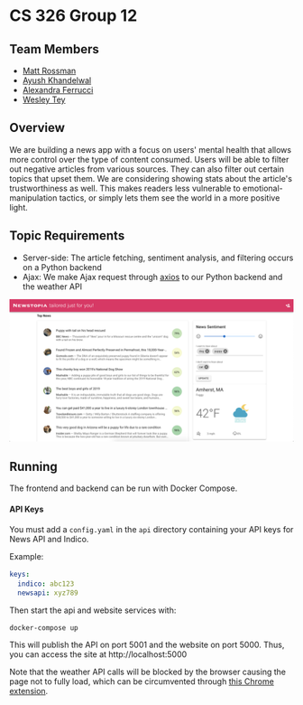 # CS 326 Group 12

## Team Members

- [Matt Rossman](team/matt-rossman.md)
- [Ayush Khandelwal](team/AyushKhandelwal.md) 
- [Alexandra Ferrucci](team/ali-ferrucci.md)
- [Wesley Tey](team/wtey.md)

## Overview

We are building a news app with a focus on users' mental health that allows more control over the type of content consumed.
Users will be able to filter out negative articles from various sources. They can also filter out certain topics that upset them. We are considering showing stats about the article's trustworthiness as well.
This makes readers less vulnerable to emotional-manipulation tactics, or simply lets them see the world in a more positive light.

## Topic Requirements

- Server-side: The article fetching, sentiment analysis, and filtering occurs on a Python backend
- Ajax: We make Ajax request through [axios](https://www.npmjs.com/package/axios) to our Python backend and the weather API


![Screenshot](assets/screenshot.png)

## Running

The frontend and backend can be run with Docker Compose.

#### API Keys

You must add a `config.yaml` in the `api` directory containing your API keys for News API and Indico.

Example:

```yaml
keys:
  indico: abc123
  newsapi: xyz789
```

Then start the api and website services with:

    docker-compose up

This will publish the API on port 5001 and the website on port 5000. Thus, you can access the site at http://localhost:5000

Note that the weather API calls will be blocked by the browser causing the page not to fully load, which can be circumvented through [this Chrome extension](https://chrome.google.com/webstore/detail/moesif-orign-cors-changer/digfbfaphojjndkpccljibejjbppifbc?hl=en-US).